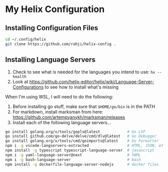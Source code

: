 # My Helix Configuration

## Installing Configuration Files

```bash
cd ~/.config/helix
git clone https://github.com/rahji/helix-config .
```

## Installing Language Servers

1. Check to see what is needed for the languages you intend to use: `hx --health`
2. Look at https://github.com/helix-editor/helix/wiki/Language-Server-Configurations to see how to install what's missing

When I'm using WSL, I will need to do the following:

1. Before installing go stuff, make sure that `$HOME/go/bin` is in the PATH
2. For markdown, install marksman from here: https://github.com/artempyanykh/marksman/releases
3. Install each of the following language servers...

```bash
go install golang.org/x/tools/gopls@latest            # Go LSP
go install github.com/go-delve/delve/cmd/dlv@latest   # Go Debugger
go install golang.org/x/tools/cmd/goimports@latest    # Go Formatter
npm i -g vscode-langservers-extracted                 # HTML, JSON, et al
npm install -g typescript typescript-language-server  # javascript
npm i -g yaml-language-server@next                    # YAML
npm i -g bash-language-server                         # bash
npm install -g dockerfile-language-server-nodejs      # docker files
```
